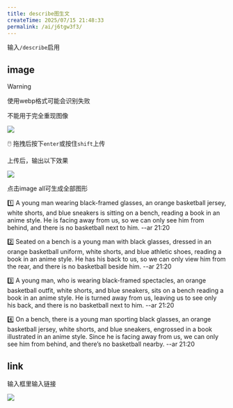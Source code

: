 ```yaml
---
title: describe图生文
createTime: 2025/07/15 21:48:33
permalink: /ai/j6tgw3f3/
---
```

输入`/describe`启用

## image

> [!warning]
>
> 使用webp格式可能会识别失败
>
> 不能用于完全重现图像

![](https://file.iglooblog.top/ai/%E6%88%AA%E5%B1%8F2025-07-15%2021.52.42.png)

🖱️ 拖拽后按下`enter`或按住`shift`上传

上传后，输出以下效果

![](https://file.iglooblog.top/ai/%E6%88%AA%E5%B1%8F2025-07-15%2021.56.49.png)

点击image all可生成全部图形



:one: A young man wearing black-framed glasses, an orange basketball jersey, white shorts, and blue sneakers is sitting on a bench, reading a book in an anime style. He is facing away from us, so we can only see him from behind, and there is no basketball next to him. --ar 21:20

 2️⃣ Seated on a bench is a young man with black glasses, dressed in an orange basketball uniform, white shorts, and blue athletic shoes, reading a book in an anime style. He has his back to us, so we can only view him from the rear, and there is no basketball beside him. --ar 21:20

 3️⃣ A young man, who is wearing black-framed spectacles, an orange basketball outfit, white shorts, and blue sneakers, sits on a bench reading a book in an anime style. He is turned away from us, leaving us to see only his back, and there is no basketball next to him. --ar 21:20 

4️⃣ On a bench, there is a young man sporting black glasses, an orange basketball jersey, white shorts, and blue sneakers, engrossed in a book illustrated in an anime style. Since he is facing away from us, we can only see him from behind, and there’s no basketball nearby. --ar 21:20

## link

输入框里输入链接

![](https://file.iglooblog.top/ai/%E6%88%AA%E5%B1%8F2025-07-15%2021.50.48.png)
